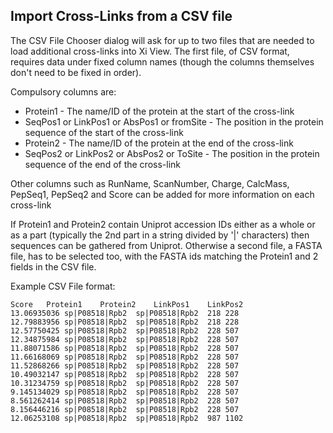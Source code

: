 ## Import Cross-Links from a CSV file ##

The CSV File Chooser dialog will ask for up to two files that are needed to load additional cross-links into Xi View. The first file, of CSV format, requires data under fixed column names (though the columns themselves don't need to be fixed in order).

Compulsory columns are:

- Protein1 - The name/ID of the protein at the start of the cross-link
- SeqPos1 or LinkPos1 or AbsPos1 or fromSite - The position in the protein sequence of the start of the cross-link
- Protein2 - The name/ID of the protein at the end of the cross-link
- SeqPos2 or LinkPos2 or AbsPos2 or ToSite - The position in the protein sequence of the end of the cross-link

Other columns such as RunName, ScanNumber, Charge, CalcMass, PepSeq1, PepSeq2 and Score can be added for more information on each cross-link


If Protein1 and Protein2 contain Uniprot accession IDs either as a whole or as a part (typically the 2nd part in a string divided by '|' characters) then sequences can be gathered from Uniprot. Otherwise a second file, a FASTA file, has to be selected too, with the FASTA ids matching the Protein1 and 2 fields in the CSV file.


Example CSV File format:

    Score	Protein1	Protein2	LinkPos1	LinkPos2
    13.06935036	sp|P08518|Rpb2	sp|P08518|Rpb2	218	228
    12.79883956	sp|P08518|Rpb2	sp|P08518|Rpb2	218	228
    12.57750425	sp|P08518|Rpb2	sp|P08518|Rpb2	228	507
    12.34875984	sp|P08518|Rpb2	sp|P08518|Rpb2	228	507
    11.88071586	sp|P08518|Rpb2	sp|P08518|Rpb2	228	507
    11.66168069	sp|P08518|Rpb2	sp|P08518|Rpb2	228	507
    11.52868266	sp|P08518|Rpb2	sp|P08518|Rpb2	228	507
    10.49032147	sp|P08518|Rpb2	sp|P08518|Rpb2	228	507
    10.31234759	sp|P08518|Rpb2	sp|P08518|Rpb2	228	507
    9.145134029	sp|P08518|Rpb2	sp|P08518|Rpb2	228	507
    8.561262414	sp|P08518|Rpb2	sp|P08518|Rpb2	228	507
    8.156446216	sp|P08518|Rpb2	sp|P08518|Rpb2	228	507
    12.06253108	sp|P08518|Rpb2	sp|P08518|Rpb2	987	1102
